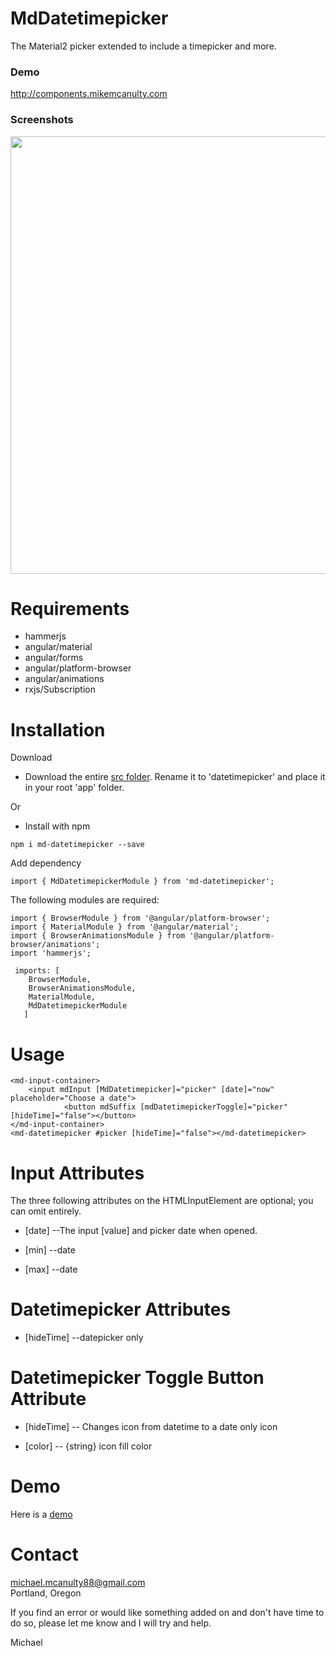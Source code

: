 # MdDatetimepicker
The Material2 picker extended to include a timepicker and more. 

<h3>Demo</h3>
<a href="http://components.mikemcanulty.com/">http://components.mikemcanulty.com</a>

<h3>Screenshots</h3>
<img src="https://github.com/michael-mcanulty/md-datetimepicker/blob/master/screenshot.jpg" width="700">

<h1>Requirements</h1>

- hammerjs
- angular/material
- angular/forms
- angular/platform-browser
- angular/animations
- rxjs/Subscription


<h1>Installation</h1>


Download

- Download the entire <a href="https://github.com/michael-mcanulty/md-datetimepicker/tree/master/src">src folder</a>. Rename it to 'datetimepicker' and place it in your root 'app' folder.

Or

- Install with npm


```
npm i md-datetimepicker --save
```

Add dependency

```
import { MdDatetimepickerModule } from 'md-datetimepicker';
```

The following modules are required:

```
import { BrowserModule } from '@angular/platform-browser';
import { MaterialModule } from '@angular/material';
import { BrowserAnimationsModule } from '@angular/platform-browser/animations';
import 'hammerjs';

 imports: [
    BrowserModule,
    BrowserAnimationsModule,
    MaterialModule,
    MdDatetimepickerModule
   ]
```

<h1>Usage</h1>

```
<md-input-container>
    <input mdInput [MdDatetimepicker]="picker" [date]="now" placeholder="Choose a date">
		    <button mdSuffix [mdDatetimepickerToggle]="picker" [hideTime]="false"></button>
</md-input-container>
<md-datetimepicker #picker [hideTime]="false"></md-datetimepicker>
```

<h1>Input Attributes</h1>

The three following attributes on the HTML<bold>Input</bold>Element are optional; you can omit entirely.

- [date]  --The input [value] and picker date when opened.

- [min] --date

- [max] --date


<h1>Datetimepicker Attributes</h1>

- [hideTime] --datepicker only

<h1>Datetimepicker Toggle Button Attribute</h1>

- [hideTime]  -- Changes icon from datetime to a date only icon

- [color] -- {string} icon fill color

<h1>Demo</h1>
Here is a <a href="http://components.mikemcanulty.com/">demo</a>

<h1>Contact</h1>

michael.mcanulty88@gmail.com<br>
Portland, Oregon<br>

If you find an error or would like something added on and don't have time to do so, please let me know and I will try and help.

Michael
